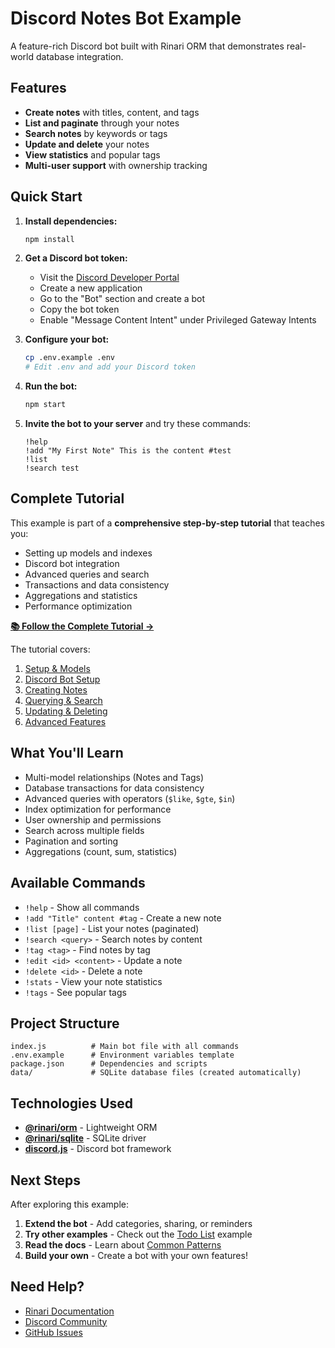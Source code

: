 
# Discord Notes Bot Example

A feature-rich Discord bot built with Rinari ORM that demonstrates real-world database integration.

## Features

- **Create notes** with titles, content, and tags
- **List and paginate** through your notes
- **Search notes** by keywords or tags
- **Update and delete** your notes
- **View statistics** and popular tags
- **Multi-user support** with ownership tracking

## Quick Start

1. **Install dependencies:**
   ```bash
   npm install
   ```

2. **Get a Discord bot token:**
   - Visit the [Discord Developer Portal](https://discord.com/developers/applications)
   - Create a new application
   - Go to the "Bot" section and create a bot
   - Copy the bot token
   - Enable "Message Content Intent" under Privileged Gateway Intents

3. **Configure your bot:**
   ```bash
   cp .env.example .env
   # Edit .env and add your Discord token
   ```

4. **Run the bot:**
   ```bash
   npm start
   ```

5. **Invite the bot to your server** and try these commands:
   ```
   !help
   !add "My First Note" This is the content #test
   !list
   !search test
   ```

## Complete Tutorial

This example is part of a **comprehensive step-by-step tutorial** that teaches you:

- Setting up models and indexes
- Discord bot integration
- Advanced queries and search
- Transactions and data consistency
- Aggregations and statistics
- Performance optimization

**[📚 Follow the Complete Tutorial →](../../docs/guide/tutorials/discord-notes-bot-tutorial/README.md)**

The tutorial covers:
1. [Setup & Models](../../docs/guide/tutorials/discord-notes-bot-tutorial/01-setup.md)
2. [Discord Bot Setup](../../docs/guide/tutorials/discord-notes-bot-tutorial/02-discord-setup.md)
3. [Creating Notes](../../docs/guide/tutorials/discord-notes-bot-tutorial/03-creating-notes.md)
4. [Querying & Search](../../docs/guide/tutorials/discord-notes-bot-tutorial/04-querying-notes.md)
5. [Updating & Deleting](../../docs/guide/tutorials/discord-notes-bot-tutorial/05-updating-deleting.md)
6. [Advanced Features](../../docs/guide/tutorials/discord-notes-bot-tutorial/06-advanced-features.md)

## What You'll Learn

- Multi-model relationships (Notes and Tags)
- Database transactions for data consistency
- Advanced queries with operators (`$like`, `$gte`, `$in`)
- Index optimization for performance
- User ownership and permissions
- Search across multiple fields
- Pagination and sorting
- Aggregations (count, sum, statistics)

## Available Commands

- `!help` - Show all commands
- `!add "Title" content #tag` - Create a new note
- `!list [page]` - List your notes (paginated)
- `!search <query>` - Search notes by content
- `!tag <tag>` - Find notes by tag
- `!edit <id> <content>` - Update a note
- `!delete <id>` - Delete a note
- `!stats` - View your note statistics
- `!tags` - See popular tags

## Project Structure

```
index.js          # Main bot file with all commands
.env.example      # Environment variables template
package.json      # Dependencies and scripts
data/             # SQLite database files (created automatically)
```

## Technologies Used

- **[@rinari/orm](https://github.com/OpenUwU/rinari)** - Lightweight ORM
- **[@rinari/sqlite](https://github.com/OpenUwU/rinari/tree/main/packages/sqlite)** - SQLite driver
- **[discord.js](https://discord.js.org/)** - Discord bot framework

## Next Steps

After exploring this example:

1. **Extend the bot** - Add categories, sharing, or reminders
2. **Try other examples** - Check out the [Todo List](../02-todo-list) example
3. **Read the docs** - Learn about [Common Patterns](../../docs/guide/tutorials/common-patterns.md)
4. **Build your own** - Create a bot with your own features!

## Need Help?

- [Rinari Documentation](../../docs/README.md)
- [Discord Community](https://discord.gg/zqxWVH3CvG)
- [GitHub Issues](https://github.com/OpenUwU/rinari/issues)
